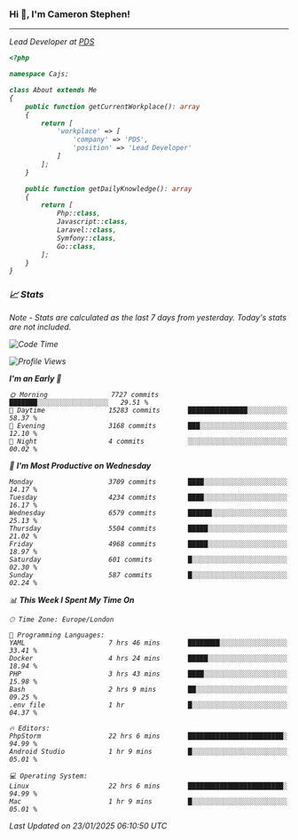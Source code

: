 ### Hi 👋, I'm Cameron Stephen!
<hr>
<p><em>Lead Developer at <a href="https://prindatasolutions.co.uk">PDS</a></p>


```php
<?php

namespace Cajs;

class About extends Me
{
    public function getCurrentWorkplace(): array
    {
        return [
            'workplace' => [
                'company' => 'PDS',
                'position' => 'Lead Developer'
            ]
        ];
    }

    public function getDailyKnowledge(): array
    {
        return [
            Php::class,
            Javascript::class,
            Laravel::class,
            Symfony::class,
            Go::class,
        ];
    }
}
```

### 📈 Stats
<p><em>Note - Stats are calculated as the last 7 days from yesterday. Today's stats are not included.</em></p>


<!--START_SECTION:waka-->
![Code Time](http://img.shields.io/badge/Code%20Time-4%2C215%20hrs%2057%20mins-blue)

![Profile Views](http://img.shields.io/badge/Profile%20Views-0-blue)

**I'm an Early 🐤** 

```text
🌞 Morning                7727 commits        ███████░░░░░░░░░░░░░░░░░░   29.51 % 
🌆 Daytime                15283 commits       ███████████████░░░░░░░░░░   58.37 % 
🌃 Evening                3168 commits        ███░░░░░░░░░░░░░░░░░░░░░░   12.10 % 
🌙 Night                  4 commits           ░░░░░░░░░░░░░░░░░░░░░░░░░   00.02 % 
```
📅 **I'm Most Productive on Wednesday** 

```text
Monday                   3709 commits        ████░░░░░░░░░░░░░░░░░░░░░   14.17 % 
Tuesday                  4234 commits        ████░░░░░░░░░░░░░░░░░░░░░   16.17 % 
Wednesday                6579 commits        ██████░░░░░░░░░░░░░░░░░░░   25.13 % 
Thursday                 5504 commits        █████░░░░░░░░░░░░░░░░░░░░   21.02 % 
Friday                   4968 commits        █████░░░░░░░░░░░░░░░░░░░░   18.97 % 
Saturday                 601 commits         █░░░░░░░░░░░░░░░░░░░░░░░░   02.30 % 
Sunday                   587 commits         █░░░░░░░░░░░░░░░░░░░░░░░░   02.24 % 
```


📊 **This Week I Spent My Time On** 

```text
🕑︎ Time Zone: Europe/London

💬 Programming Languages: 
YAML                     7 hrs 46 mins       ████████░░░░░░░░░░░░░░░░░   33.41 % 
Docker                   4 hrs 24 mins       █████░░░░░░░░░░░░░░░░░░░░   18.94 % 
PHP                      3 hrs 43 mins       ████░░░░░░░░░░░░░░░░░░░░░   15.98 % 
Bash                     2 hrs 9 mins        ██░░░░░░░░░░░░░░░░░░░░░░░   09.25 % 
.env file                1 hr                █░░░░░░░░░░░░░░░░░░░░░░░░   04.37 % 

🔥 Editors: 
PhpStorm                 22 hrs 6 mins       ████████████████████████░   94.99 % 
Android Studio           1 hr 9 mins         █░░░░░░░░░░░░░░░░░░░░░░░░   05.01 % 

💻 Operating System: 
Linux                    22 hrs 6 mins       ████████████████████████░   94.99 % 
Mac                      1 hr 9 mins         █░░░░░░░░░░░░░░░░░░░░░░░░   05.01 % 
```


 Last Updated on 23/01/2025 06:10:50 UTC
<!--END_SECTION:waka-->

